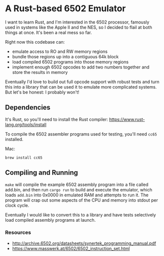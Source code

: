 # A Rust-based 6502 Emulator
I want to learn Rust, and I'm interested in the 6502 processor, famously used in systems like the Apple II and the NES, so I decided to flail at both things at once. It's been a real mess so far.

Right now this codebase can:

- emulate access to RO and RW memory regions
- bundle those regions up into a contiguous 64k block
- load compiled 6502 programs into those memory regions
- implement enough 6502 opcodes to add two numbers together and store the results in memory

Eventually I'd love to build out full opcode support with robust tests and turn this into a library that can be used it to emulate more complicated systems. But let's be honest: I probably won't!

## Dependencies
It's Rust, so you'll need to install the Rust compiler: https://www.rust-lang.org/tools/install

To compile the 6502 assembler programs used for testing, you'll need `cc65` installed.

Mac:
```
brew install cc65
```

## Compiling and Running
`make` will compile the example 6502 assembly program into a file called add.bin, and then run `cargo run` to build and execute the emulator, which loads `add.bin` into 0x0000 in emulated RAM and attempts to run it. The program will crap out some aspects of the CPU and memory into stdout per clock cycle.

Eventually I would like to convert this to a library and have tests selectively load compiled assembly programs at launch.

### Resources
- http://archive.6502.org/datasheets/synertek_programming_manual.pdf
- https://www.masswerk.at/6502/6502_instruction_set.html
